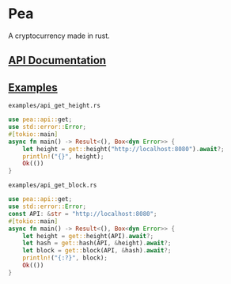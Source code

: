 # Pea

A cryptocurrency made in rust.

## [API Documentation](https://docs.rs/pea)

## [Examples](https://github.com/peacash/pea/tree/main/examples)

`examples/api_get_height.rs`

```rust
use pea::api::get;
use std::error::Error;
#[tokio::main]
async fn main() -> Result<(), Box<dyn Error>> {
    let height = get::height("http://localhost:8080").await?;
    println!("{}", height);
    Ok(())
}
```

`examples/api_get_block.rs`

```rust
use pea::api::get;
use std::error::Error;
const API: &str = "http://localhost:8080";
#[tokio::main]
async fn main() -> Result<(), Box<dyn Error>> {
    let height = get::height(API).await?;
    let hash = get::hash(API, &height).await?;
    let block = get::block(API, &hash).await?;
    println!("{:?}", block);
    Ok(())
}
```
